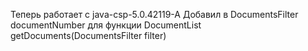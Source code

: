 Теперь работает с java-csp-5.0.42119-A
Добавил в DocumentsFilter documentNumber для функции DocumentList getDocuments(DocumentsFilter filter)